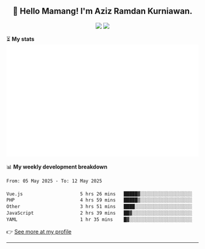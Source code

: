 <h2 align="center">👋 Hello Mamang! I'm Aziz Ramdan Kurniawan.</h2>  
<p align="center">
  <img src="https://komarev.com/ghpvc/?username=azizramdan">
  <img src="https://wakatime.com/badge/user/90056fa0-4c31-4eca-954e-2a3ac05896f9.svg">
</p>
    
⏳ **My stats**  
![](https://raw.githubusercontent.com/azizramdan/github-stats/master/generated/overview.svg#gh-dark-mode-only)

📊 **My weekly development breakdown**
<!--START_SECTION:waka-->

```txt
From: 05 May 2025 - To: 12 May 2025

Vue.js                     5 hrs 26 mins   █████▓░░░░░░░░░░░░░░░░░░░   22.82 %
PHP                        4 hrs 59 mins   █████▒░░░░░░░░░░░░░░░░░░░   20.94 %
Other                      3 hrs 51 mins   ████░░░░░░░░░░░░░░░░░░░░░   16.21 %
JavaScript                 2 hrs 39 mins   ██▓░░░░░░░░░░░░░░░░░░░░░░   11.18 %
YAML                       1 hr 35 mins    █▓░░░░░░░░░░░░░░░░░░░░░░░   06.70 %
```

<!--END_SECTION:waka-->
👉 [See more at my profile](https://wakatime.com/@azizramdan)
***
